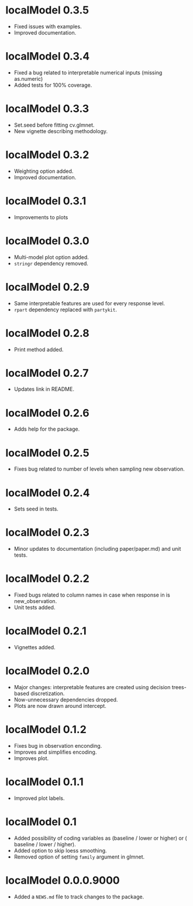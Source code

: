 # localModel 0.3.5

* Fixed issues with examples.
* Improved documentation.

# localModel 0.3.4

* Fixed a bug related to interpretable numerical inputs (missing as.numeric)
* Added tests for 100% coverage.

# localModel 0.3.3

* Set.seed before fitting cv.glmnet.
* New vignette describing methodology.

# localModel 0.3.2

* Weighting option added.
* Improved documentation.

# localModel 0.3.1

* Improvements to plots 

# localModel 0.3.0

* Multi-model plot option added.
* `stringr` dependency removed.

# localModel 0.2.9

* Same interpretable features are used for every response level.
* `rpart` dependency replaced with `partykit`.

# localModel 0.2.8

* Print method added.

# localModel 0.2.7

* Updates link in README.

# localModel 0.2.6

* Adds help for the package.

# localModel 0.2.5

* Fixes bug related to number of levels when sampling new observation.

# localModel 0.2.4

* Sets seed in tests.

# localModel 0.2.3

* Minor updates to documentation (including paper/paper.md) and unit tests.

# localModel 0.2.2

* Fixed bugs related to column names in case when response in is new_observation.
* Unit tests added.

# localModel 0.2.1

* Vignettes added.

# localModel 0.2.0

* Major changes: interpretable features are created using decision trees-based discretization. 
* Now-unnecessary dependencies dropped.
* Plots are now drawn around intercept.

# localModel 0.1.2

* Fixes bug in observation enconding.
* Improves and simplifies encoding.
* Improves plot.

# localModel 0.1.1

* Improved plot labels.

# localModel 0.1

* Added possibility of coding variables as (baseline / lower or higher) or ( baseline / lower / higher).
* Added option to skip loess smoothing.
* Removed option of setting `family` argument in glmnet.

# localModel 0.0.0.9000

* Added a `NEWS.md` file to track changes to the package.
